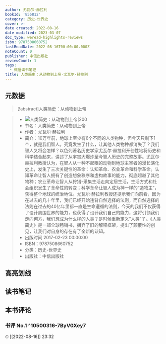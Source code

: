 ```yaml
---
author: 尤瓦尔·赫拉利
bookId: '855812'
category: 历史-世界史
cover: >-
date created: 2022-08-16
date modified: 2023-03-07
doc_type: weread-highlights-reviews
isbn: 9787508660752
lastReadDate: 2022-08-16T00:00:00.000Z
noteCount: 0
publisher: 中信出版社
reviewCount: 1
tags:
  - 微信读书笔记
title: 人类简史：从动物到上帝-尤瓦尔·赫拉利
---
```


## 元数据

>[!abstract]人类简史：从动物到上帝

> - ![人类简史：从动物到上帝|200](https://wfqqreader-1252317822.image.myqcloud.com/cover/812/855812/t7_855812.jpg)
> - 书名：人类简史：从动物到上帝
> - 作者：尤瓦尔·赫拉利
> - 简介：10万年前，地球上至少有6个不同的人类物种，但今天只剩下1个，就是我们智人。究竟发生了什么，让其他人类物种都消失了？我们智人又将会怎样？以色列著名历史学家尤瓦尔·赫拉利开创性地将历史和科学结合起来，讲述了从宇宙大爆炸至今智人历史的完整故事。尤瓦尔·赫拉利教授认为，在智人从一种不起眼的动物到地球主宰者的漫长演化史上，发生了三次关键性的革命：认知革命、农业革命和科学革命。认知革命让智人拥有了创造想象秩序和虚构故事的能力，彻底超越了其他物种；农业革命让智人从狩猎-采集生活走向定居生活，生活方式和社会组织发生了革命性的转变；科学革命让智人成为神一样的“造物主”，获得整个地球的统治地位。尤瓦尔·赫拉利教授还提示我们向前看，因为在过去的几十年里，我们已经开始违背自然选择的法则，而自然选择的法则在过去的40亿年里都一直是生命遵循的法则，今天的我们不仅获得了设计周围世界的能力，也获得了设计我们自己的能力，这将引领我们走向何方，我们想成为什么样的人类？是时候重新定义“人类”了。《人类简史》是一部全球畅销书，摒弃了旧的解释框架，提出了颠覆性的创见，让我们对自身的存在有了全新的认知。
> - 出版时间 2017-02-23 00:00:00
> - ISBN：9787508660752
> - 分类：历史-世界史
> - 出版社：中信出版社

## 高亮划线

## 读书笔记

## 本书评论

### 书评 No.1 ^10500316-7ByV0Xey7

⏱ [[2022-08-16]] 23:32
